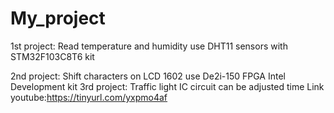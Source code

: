 # My_project
1st project: Read temperature and humidity use DHT11 sensors with STM32F103C8T6 kit

2nd project: Shift characters on LCD 1602 use De2i-150 FPGA Intel Development kit
3rd project: Traffic light IC circuit can be adjusted time
        Link youtube:https://tinyurl.com/yxpmo4af
